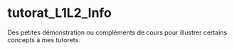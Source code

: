 # tutorat_L1L2_Info
Des petites démonstration ou compléments de cours pour illustrer certains concepts à mes tutorets.
